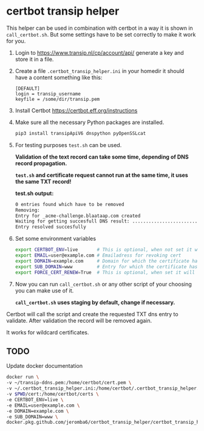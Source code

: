 # certbot transip helper

This helper can be used in combination with certbot in a way it is shown in `call_certbot.sh`. But some settings have to be set correctly to make it work for you.

1. Login to <https://www.transip.nl/cp/account/api/> generate a key and store it in a file.
2. Create a file `.certbot_transip_helper.ini` in your homedir it should have a content something like this:

   ```text
   [DEFAULT]
   login = transip_username
   keyfile = /some/dir/transip.pem
   ```

3. Install Certbot <https://certbot.eff.org/instructions>
4. Make sure all the necessary Python packages are installed.

   ```bash
   pip3 install transipApiV6 dnspython pyOpenSSLcat
   ```

5. For testing purposes  `test.sh` can be used.

   **Validation of the text record can take some time, depending of DNS record propagation.**

   **`test.sh` and certificate request cannot run at the same time, it uses the same TXT record!**

   **test.sh output:**

   ```bash
   0 entries found which have to be removed
   Removing:
   Entry for _acme-challenge.blaataap.com created
   Waiting for getting succesfull DNS result: ..............................
   Entry resolved succesfully
   ```

6. Set some environment variables

   ```bash
   export CERTBOT_ENV=live       # This is optional, when not set it will use the staging environment of letsencrypt
   export EMAIL=user@example.com # Emailadress for revoking cert
   export DOMAIN=example.com     # Domain for which the certificate has to be generated
   export SUB_DOMAIN=www         # Entry for which the certificate has to be generated, '*' can be used for wildcard certificate
   export FORCE_CERT_RENEW=True  # This is optional, when set it will force new certificate generation
   ```

7. Now you can run `call_certbot.sh` or any other script of your choosing you can make use of it.

   **`call_certbot.sh` uses staging by default, change if necessary.**

Certbot will call the script and create the requested TXT dns entry to validate. After validation the record will be removed again.

It works for wildcard certificates.

## TODO

Update docker documentation

```bash
docker run \
-v ~/transip-ddns.pem:/home/certbot/cert.pem \
-v ~/.certbot_transip_helper.ini:/home/certbot/.certbot_transip_helper.ini \
-v $PWD/cert:/home/certbot/certs \
-e CERTBOT_ENV=live \
-e EMAIL=user@example.com \
-e DOMAIN=example.com \
-e SUB_DOMAIN=www \
docker.pkg.github.com/jeromba6/certbot_transip_helper/certbot_transip_helper:1.1
```

